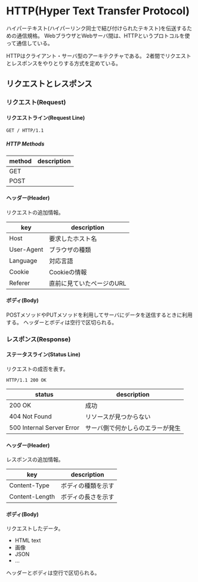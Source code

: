 # HTTP(Hyper Text Transfer Protocol)

ハイパーテキスト(ハイパーリンク同士で結び付けられたテキスト)を伝送するための通信規格。
WebブラウザとWebサーバ間は、HTTPというプロトコルを使って通信している。

HTTPはクライアント・サーバ型のアーキテクチャである。
2者間でリクエストとレスポンスをやりとりする方式を定めている。

## リクエストとレスポンス

### リクエスト(Request)

#### リクエストライン(Request Line)

`GET / HTTP/1.1`

##### HTTP Methods

| method | description |
| ------ | ----------- |
| GET    |             |
| POST   |             |

#### ヘッダー(Header)

リクエストの追加情報。

| key        | description               |
| ---------- | ------------------------- |
| Host       | 要求したホスト名          |
| User-Agent | ブラウザの種類            |
| Language   | 対応言語                  |
| Cookie     | Cookieの情報              |
| Referer    | 直前に見ていたページのURL |

#### ボディ(Body)

POSTメソッドやPUTメソッドを利用してサーバにデータを送信するときに利用する。
ヘッダーとボディは空行で区切られる。

### レスポンス(Response)

#### ステータスライン(Status Line)

リクエストの成否を表す。

`HTTP/1.1 200 OK`

| status                    | description                      |
| ------------------------- | -------------------------------- |
| 200 OK                    | 成功                             |
| 404 Not Found             | リソースが見つからない           |
| 500 Internal Server Error | サーバ側で何かしらのエラーが発生 |

#### ヘッダー(Header)

レスポンスの追加情報。

| key            | description        |
| -------------- | ------------------ |
| Content-Type   | ボディの種類を示す |
| Content-Length | ボディの長さを示す |

#### ボディ(Body)

リクエストしたデータ。

- HTML text
- 画像
- JSON
- ...

ヘッダーとボディは空行で区切られる。
